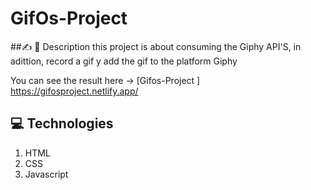 # GifOs-Project

##✍ 🏻 Description
this project is about consuming the Giphy API'S, in adittion, record  a gif  y add the gif to the platform Giphy

You can see the result here → [Gifos-Project ] https://gifosproject.netlify.app/

## 💻 Technologies
1. HTML
2. CSS
3. Javascript
